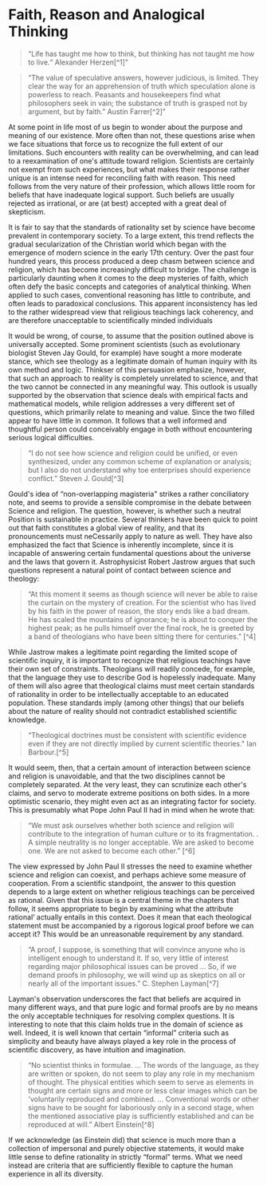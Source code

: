 # Faith, Reason and Analogical Thinking
> “Life has taught me how to think, but thinking has not taught me how to live.“ Alexander Herzen[^1]"

> “The value of speculative answers, however judicious, is limited. They clear the way for an apprehension of truth which speculation alone is powerless to reach. Peasants and housekeepers find what philosophers seek in vain; the substance of truth is grasped not by argument, but by faith.” Austin Farrer[^2]”

At some point in life most of us begin to wonder about the purpose and meaning of our existence. More often than not, these questions arise when we face situations that force us to recognize the full extent of our limitations. Such encounters with reality can be overwhelming, and can lead to a reexamination of one's attitude toward religion. Scientists are certainly not exempt from such experiences, but what makes their response rather unique is an intense need for reconciling faith with reason. This need follows from the very nature of their profession, which allows little room for beliefs that have inadequate logical support. Such beliefs are usually rejected as irrational, or are (at best) accepted with a great deal of skepticism.

It is fair to say that the standards of rationality set by science have become prevalent in contemporary society. To a large extent, this trend reflects the gradual secularization of the Christian world which began with the emergence of modern science in the early 17th century. Over the past four hundred years, this process produced a deep chasm between science and religion, which has become increasingly difficult to bridge. The challenge is particularly daunting when it comes to the deep mysteries of faith, which often defy the basic concepts and categories of analytical thinking. When applied to such cases, conventional reasoning has little to contribute, and often leads to paradoxical conclusions. This apparent inconsistency has led to the rather widespread view that religious teachings lack coherency, and are therefore unacceptable to scientifically minded individuals

It would be wrong, of course, to assume that the position outlined above is universally accepted. Some prominent scientists (such as evolutionary biologist Steven Jay Gould, for example) have sought a more moderate stance, which see theology as a legitimate domain of human inquiry with its own method and logic. Thinkser of this persuasion emphasize, however, that such an approach to reality is completely unrelated to science, and that the two cannot be connected in any meaningful way. This outlook is usually supported by the observation that science deals with empirical facts and mathematical models, while religion addresses a very different set of questions, which primarily relate to meaning and value. Since the two filled appear to have little in common. It follows that a well informed and thoughtful person could conceivably engage in both without encountering serious logical difficulties.

> “I do not see how science and religion could be unified, or even synthesized, under any common scheme of explanation or analysis; but I also do not understand why toe enterprises should experience conflict.” Steven J. Gould[^3]

Gould's idea of “non-overlapping magisteria" strikes a rather conciliatory note, and seems to provide a sensible compromise in the debate between Science and religion. The question, however, is whether such a neutral Position is sustainable in practice. Several thinkers have been quick to point out that faith constitutes a global view of reality, and that its pronouncements must neCessarily apply to nature as well. They have also emphasized the fact that Science is inherently incomplete, since it is incapable of answering certain fundamental questions about the universe and the laws that govern it. Astrophysicist Robert Jastrow argues that such questions represent a natural point of contact between science and theology:

> “At this moment it seems as though science will never be able to raise the curtain on the mystery of creation. For the scientist who has lived by his faith in the power of reason, the story ends like a bad dream. He has scaled the mountains of ignorance; he is about to conquer the highest peak; as he pulls himself over the final rock, he is greeted by a band of theologians who have been sitting there for centuries.” [^4]

While Jastrow makes a legitimate point regarding the limited scope of scientific inquiry, it is important to recognize that religious teachings have their own set of constraints. Theologians will readily concede, for example, that the language they use to describe God is hopelessly inadequate. Many of them will also agree that theological claims must meet certain standards of rationality in order to be intellectually acceptable to an educated population. These standards imply (among other things) that our beliefs about the nature of reality should not contradict established scientific knowledge.

> “Theological doctrines must be consistent with scientific evidence even if they are not directly implied by current scientific theories." Ian Barbour.[^5]

It would seem, then, that a certain amount of interaction between science and religion is unavoidable, and that the two disciplines cannot be completely separated. At the very least, they can scrutinize each other's claims, and servo to moderate extreme positions on both sides. In a more optimistic scenario, they might even act as an integrating factor for society. This is presumably what Pope John Paul II had in mind when he wrote that:

> “We must ask ourselves whether both science and religion will contribute to the integration of human culture or to its fragmentation. . A simple neutrality is no longer acceptable. We are asked to become one. We are not asked to become each other.” [^6]

The view expressed by John Paul II stresses the need to examine whether science and religion can coexist, and perhaps achieve some measure of cooperation. From a scientific standpoint, the answer to this question depends to a large extent on whether religious teachings can be perceived as rational. Given that this issue is a central theme in the chapters that follow, it seems appropriate to begin by examining what the attribute rational’ actually entails in this context. Does it mean that each theological statement must be accompanied by a rigorous logical proof before we can accept it? This would be an unreasonable requirement by any standard.

> “A proof, I suppose, is something that will convince anyone who is intelligent enough to understand it. If so, very little of interest regarding major philosophical issues can be proved ... So, if we demand proofs in philosophy, we will wind up as skeptics on all or nearly all of the important issues.” C. Stephen Layman[^7]

Layman's observation underscores the fact that beliefs are acquired in many different ways, and that pure logic and formal proofs are by no means the only acceptable techniques for resolving complex questions. It is interesting to note that this claim holds true in the domain of science as well. Indeed, it is well known that certain “informal” criteria such as simplicity and beauty have always played a key role in the process of scientific discovery, as have intuition and imagination.

> “No scientist thinks in formulae. ... The words of the language, as they are written or spoken, do not seem to play any role in my mechanism of thought. The physical entities which seem to serve as elements in thought are certain signs and more or less clear images which can be 'voluntarily reproduced and combined. ... Conventional words or other signs have to be sought for laboriously only in a second stage, when the mentioned associative play is sufficiently established and can be reproduced at will.” Albert Einstein[^8]

If we acknowledge (as Einstein did) that science is much more than a collection of impersonal and purely objective statements, it would make little sense to define rationality in strictly “formal” terms. What we need instead are criteria that are sufficiently flexible to capture the human experience in all its diversity.
